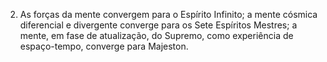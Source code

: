 ﻿2. As forças da mente convergem para o Espírito Infinito; a mente cósmica diferencial e divergente converge para os Sete Espíritos Mestres; a mente, em fase de atualização, do Supremo, como experiência de espaço-tempo, converge para Majeston.